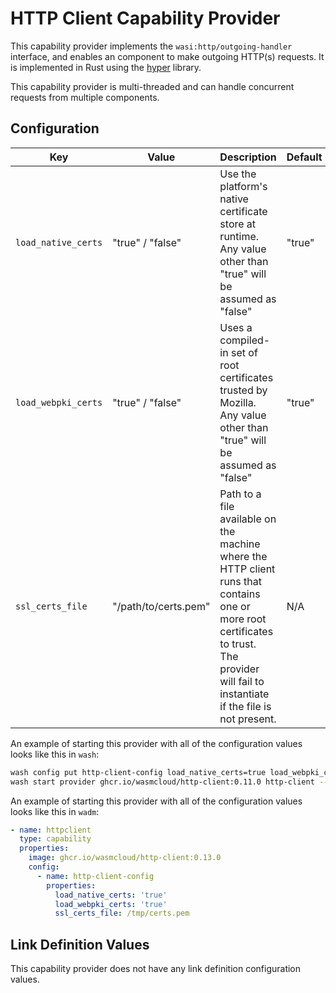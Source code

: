 # HTTP Client Capability Provider

This capability provider implements the `wasi:http/outgoing-handler` interface, and enables an component to make outgoing HTTP(s) requests. It is implemented in Rust using the [hyper](https://hyper.rs/) library.

This capability provider is multi-threaded and can handle concurrent requests from multiple components.

## Configuration

| Key                 | Value                | Description                                                                                                                                                                                | Default |
| ------------------- | -------------------- | ------------------------------------------------------------------------------------------------------------------------------------------------------------------------------------------ | ------- |
| `load_native_certs` | "true" / "false"     | Use the platform's native certificate store at runtime. Any value other than "true" will be assumed as "false"                                                                             | "true"  |
| `load_webpki_certs` | "true" / "false"     | Uses a compiled-in set of root certificates trusted by Mozilla. Any value other than "true" will be assumed as "false"                                                                     | "true"  |
| `ssl_certs_file`    | "/path/to/certs.pem" | Path to a file available on the machine where the HTTP client runs that contains one or more root certificates to trust. The provider will fail to instantiate if the file is not present. | N/A     |

An example of starting this provider with all of the configuration values looks like this in `wash`:

```bash
wash config put http-client-config load_native_certs=true load_webpki_certs=true ssl_certs_file=/tmp/certs.pem
wash start provider ghcr.io/wasmcloud/http-client:0.11.0 http-client --config http-client-config
```

An example of starting this provider with all of the configuration values looks like this in `wadm`:

```yaml
- name: httpclient
  type: capability
  properties:
    image: ghcr.io/wasmcloud/http-client:0.13.0
    config:
      - name: http-client-config
        properties:
          load_native_certs: 'true'
          load_webpki_certs: 'true'
          ssl_certs_file: /tmp/certs.pem
```

## Link Definition Values

This capability provider does not have any link definition configuration values.
